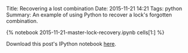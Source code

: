 Title: Recovering a lost combination
Date: 2015-11-21 14:21
Tags: python
Summary: An example of using Python to recover a lock's forgotten combination.  


{% notebook 2015-11-21-master-lock-recovery.ipynb cells[1:] %}

Download this post's IPython notebook [here](https://github.com/h-gens/h-gens.github.io-pelican/tree/master/content/notebooks/).  
